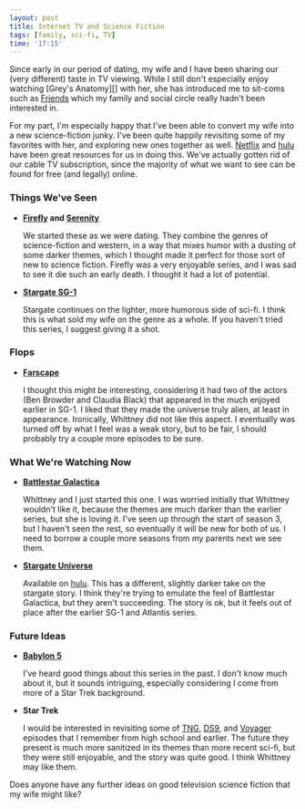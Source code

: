 ```yaml
---
layout: post
title: Internet TV and Science Fiction
tags: [family, sci-fi, TV]
time: '17:15'
---
```


Since early in our period of dating, my wife and I have been sharing our (very different) taste in TV viewing.  While I still don't especially enjoy watching [Grey's Anatomy][] with her, she has introduced me to sit-coms such as [Friends][] which my family and social circle really hadn't been interested in.

[Greys Anatomy]:http://en.wikipedia.org/wiki/Grey%27s_Anatomy
[Friends]:http://en.wikipedia.org/wiki/Friends

For my part, I'm especially happy that I've been able to convert my wife into a new science-fiction junky.  I've been quite happily revisiting some of my favorites with her, and exploring new ones together as well.  [Netflix][] and [hulu][] have been great resources for us in doing this.  We've actually gotten rid of our cable TV subscription, since the majority of what we want to see can be found for free (and legally) online.

[Netflix]:http://www.netflix.com
[hulu]:http://hulu.com

### Things We've Seen ###

+ __[Firefly][] and [Serenity][]__

	We started these as we were dating.  They combine the genres of science-fiction and western, in a way that mixes humor with a dusting of some darker themes, which I thought made it perfect for those sort of new to science fiction.  Firefly was a very enjoyable series, and I was sad to see it die such an early death.  I thought it had a lot of potential. 

[Firefly]:http://en.wikipedia.org/wiki/Firefly_%28TV_series%29
[Serenity]:http://en.wikipedia.org/wiki/Serenity_%28film%29

+ __[Stargate SG-1][]__

	Stargate continues on the lighter, more humorous side of sci-fi.  I think this is what sold my wife on the genre as a whole.  If you haven't tried this series, I suggest giving it a shot.

[Stargate SG-1]:http://en.wikipedia.org/wiki/Stargate_SG-1

### Flops ###

+ __[Farscape][]__

	I thought this might be interesting, considering it had two of the actors (Ben Browder and Claudia Black) that appeared in the much enjoyed earlier in SG-1.  I liked that they made the universe truly alien, at least in appearance.  Ironically, Whittney did not like this aspect.  I eventually was turned off by what I feel was a weak story, but to be fair, I should probably try a couple more episodes to be sure.
	
[Farscape]:http://en.wikipedia.org/wiki/Farscape

### What We're Watching Now ###

+ __[Battlestar Galactica][]__

	Whittney and I just started this one.  I was worried initially that Whittney wouldn't like it, because the themes are much darker than the earlier series, but she is loving it.  I've seen up through the start of season 3, but I haven't seen the rest, so eventually it will be new for both of us.  I need to borrow a couple more seasons from my parents next we see them.

[Battlestar Galactica]:http://en.wikipedia.org/wiki/Battlestar_Galactica

+ __[Stargate Universe][]__

	Available on [hulu][].  This has a different, slightly darker take on the stargate story.  I think they're trying to emulate the feel of Battlestar Galactica, but they aren't succeeding.  The story is ok, but it feels out of place after the earlier SG-1 and Atlantis series.

[Stargate Universe]:http://en.wikipedia.org/wiki/Stargate_Universe

### Future Ideas ###

+ __[Babylon 5][]__

	I've heard good things about this series in the past.  I don't know much about it, but it sounds intriguing, especially considering I come from more of a Star Trek background.

[Babylon 5]:http://en.wikipedia.org/wiki/Babylon_5

+ __Star Trek__

	I would be interested in revisiting some of [TNG][], [DS9][], and [Voyager][] episodes that I remember from high school and earlier.  The future they present is much more sanitized in its themes than more recent sci-fi, but they were still enjoyable, and the story was quite good.  I think Whittney may like them.

[TNG]:http://en.wikipedia.org/wiki/STNG
[DS9]:http://en.wikipedia.org/wiki/Star_Trek:_Deep_Space_Nine
[Voyager]:http://en.wikipedia.org/wiki/Star_Trek:_Voyager

Does anyone have any further ideas on good television science fiction that my wife might like?
